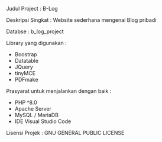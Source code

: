 Judul Project     : B-Log

Deskripsi Singkat : Website sederhana mengenai Blog pribadi

Databse           : b_log_project

Library yang digunakan :
  - Boostrap
  - Datatable
  - JQuery
  - tinyMCE
  - PDFmake

Prasyarat untuk menjalankan dengan baik :
  - PHP ^8.0
  - Apache Server
  - MySQL / MariaDB
  - IDE Visual Studio Code

Lisensi Projek : GNU GENERAL PUBLIC LICENSE
